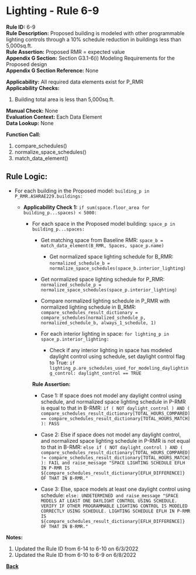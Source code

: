 
# Lighting - Rule 6-9  

**Rule ID:** 6-9  
**Rule Description:** Proposed building is modeled with other programmable lighting controls through a 10% schedule reduction in buildings less than 5,000sq.ft.  
**Rule Assertion:** Proposed RMR = expected value  
**Appendix G Section:** Section G3.1-6(i) Modeling Requirements for the Proposed design  
**Appendix G Section Reference:** None  

**Applicability:** All required data elements exist for P_RMR  
**Applicability Checks:**  

  1. Building total area is less than 5,000sq.ft.  

**Manual Check:** None  
**Evaluation Context:** Each Data Element  
**Data Lookup:** None  

**Function Call:**

1. compare_schedules()
2. normalize_space_schedules()
3. match_data_element()

## Rule Logic:  

- For each building in the Proposed model: `building_p in P_RMR.ASHRAE229.buildings:`

  - **Applicability Check 1:** `if sum(space.floor_area for building_p...spaces) < 5000:`

    - For each space in the Proposed model building: `space_p in building_p...spaces:`

      - Get matching space from Baseline RMR: `space_b = match_data_element(B_RMR, Spaces, space_p.name)`

        - Get normalized space lighting schedule for B_RMR: `normalized_schedule_b = normalize_space_schedules(space_b.interior_lighting)`

      - Get normalized space lighting schedule for P_RMR: `normalized_schedule_p = normalize_space_schedules(space_p.interior_lighting)`

      - Compare normalized lighting schedule in P_RMR with normalized lighting schedule in B_RMR: `compare_schedules_result_dictionary = compare_schedules(normalized_schedule_p, normalized_schedule_b, always_1_schedule, 1)`

      - For each interior lighting in space: `for lighting_p in space_p.interior_lighting:`

        - Check if any interior lighting in space has modeled daylight control using schedule, set daylight control flag to True: `if lighting_p.are_schedules_used_for_modeling_daylighting_control: daylight_control == TRUE`

      **Rule Assertion:**

      - Case 1: If space does not model any daylight control using schedule, and normalized space lighting schedule in P-RMR is equal to that in B-RMR: `if ( NOT daylight_control ) AND ( compare_schedules_result_dictionary[TOTAL_HOURS_COMPARED] == compare_schedules_result_dictionary[TOTAL_HOURS_MATCH] ): PASS`

      - Case 2: Else if space does not model any daylight control, and normalized space lighting schedule in P-RMR is not equal to that in B-RMR: `else if ( NOT daylight_control ) AND ( compare_schedules_result_dictionary[TOTAL_HOURS_COMPARED] != compare_schedules_result_dictionary[TOTAL_HOURS_MATCH] ): FAIL and raise_message "SPACE LIGHTING SCHEDULE EFLH IN P-RMR IS ${compare_schedules_result_dictionary[EFLH_DIFFERENCE]} OF THAT IN B-RMR."`

      - Case 3: Else, space models at least one daylight control using schedule: `else: UNDETERMINED and raise_message "SPACE MODELS AT LEAST ONE DAYLIGHT CONTROL USING SCHEDULE. VERIFY IF OTHER PROGRAMMABLE LIGHTING CONTROL IS MODELED CORRECTLY USING SCHEDULE. LIGHTING SCHEDULE EFLH IN P-RMR IS ${compare_schedules_result_dictionary[EFLH_DIFFERENCE]} OF THAT IN B-RMR."`

**Notes:**
  1. Updated the Rule ID from 6-14 to 6-10 on 6/3/2022
  2. Updated the Rule ID from 6-10 to 6-9 on 6/8/2022

**[Back](../_toc.md)**
